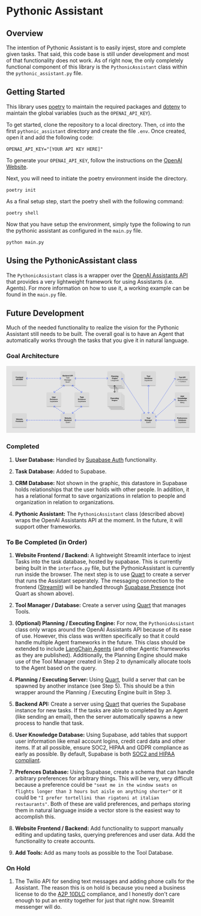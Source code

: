 # Pythonic Assistant

## Overview
The intention of Pythonic Assistant is to easily injest, store and complete given tasks. That said, this code base is still under development and most of that functionality does not work. As of right now, the only completely functional component of this library is the `PythonicAssistant` class within the `pythonic_assistant.py` file.

## Getting Started
This library uses [poetry](https://python-poetry.org/) to maintain the required packages and [dotenv](https://pypi.org/project/python-dotenv/) to maintain the global variables (such as the `OPENAI_API_KEY`).

To get started, clone the repository to a local directory. Then, `cd` into the first `pythonic_assistant` directory and create the file `.env`. Once created, open it and add the following code:

```
OPENAI_API_KEY="[YOUR API KEY HERE]"
```

To generate your `OPENAI_API_KEY`, follow the instructions on the [OpenAI Website](https://platform.openai.com/docs/quickstart?context=python).

Next, you will need to initiate the poetry environment inside the directory.

```
poetry init
```

As a final setup step, start the poetry shell with the following command:

```
poetry shell
```

Now that you have setup the environment, simply type the following to run the pythonic assistant as configured in the `main.py` file.

```
python main.py
```

## Using the PythonicAssistant class
The `PythonicAssistant` class is a wrapper over the [OpenAI Assistants API](https://platform.openai.com/docs/assistants/overview) that provides a very lightweight framework for using Assistants (i.e. Agents). For more information on how to use it, a working example can be found in the `main.py` file. 


## Future Development
Much of the needed functionality to realize the vision for the Pythonic Assistant still needs to be built. The overall goal is to have an Agent that automatically works through the tasks that you give it in natural language.

### Goal Architecture

![Image](docs/static/goal_architecture.png)

### Completed

1. **User Database:** Handled by [Supabase Auth](https://supabase.com/docs/guides/auth) functionality.

2. **Task Database:** Added to Supabase.

3. **CRM Database:** Not shown in the  graphic, this datastore in Supabase holds relationships that the user holds with other people. In addition, it has a relational format to save organizations in relation to people and organization in relation to organizations.

4. **Pythonic Assistant:** The `PythonicAssistant` class (described above) wraps the OpenAI Assistants API at the moment. In the future, it will support other frameworks.

### To Be Completed (in Order)

1. **Website Frontend / Backend:** A lightweight Streamlit interface to injest Tasks into the task database, hosted by supabase. This is currently being built in the `interface.py` file, but the PythonicAssistant is currently run inside the browser. The next step is to use [Quart](https://pgjones.gitlab.io/quart/) to create a server that runs the Assistant seperately. The messaging connection to the frontend ([Streamlit](https://docs.streamlit.io/knowledge-base/tutorials/build-conversational-apps)) will be handled through [Supabase Presence](https://supabase.com/docs/guides/realtime/presence) (not Quart as shown above).

2. **Tool Manager / Database:** Create a server using [Quart](https://pgjones.gitlab.io/quart/) that manages Tools.

3. **(Optional) Planning / Executing Engine:** For now, the `PythonicAssistant` class only wraps around the OpenAI Assistants API because of its ease of use. However, this class was written specifically so that it could handle multiple Agent frameworks in the future. This class should be extended to include [LangChain Agents](https://python.langchain.com/docs/modules/agents/quick_start) (and other Agentic frameworks as they are published). Additionally, the Planning Engine should make use of the Tool Manager created in Step 2 to dynamically allocate tools to the Agent based on the query.

4. **Planning / Executing Server:** Using [Quart](https://pgjones.gitlab.io/quart/), build a server that can be spawned by another instance (see Step 5). This should be a thin wrapper around the Planning / Executing Engine built in Step 3.

5. **Backend API:** Create a server using [Quart](https://pgjones.gitlab.io/quart/) that queries the Supabase instance for new tasks. If the tasks are able to completed by an Agent (like sending an email), then the server automatically spawns a new process to handle that task.

6. **User Knowledge Database:** Using Supabase, add tables that support user information like email account logins, credit card data and other items. If at all possible, ensure SOC2, HIPAA and GDPR compliance as early as possible. By default, Supabase is both [SOC2 and HIPAA compliant](https://supabase.com/blog/supabase-soc2-hipaa).

7. **Prefences Database:** Using Supabase, create a schema that can handle arbitrary preferences for arbitrary things. This will be very, very difficult because a preference could be `"seat me in the window seats on flights longer than 3 hours but aisle on anything shorter"` or it could be `"I prefer tortellini than rigatoni at italian restaurants"`. Both of these are valid preferences, and perhaps storing them in natural language inside a vector store is the easiest way to accomplish this.

8. **Website Frontend / Backend:** Add functionality to support manually editing and updating tasks, querying preferences and user data. Add the functionality to create accounts.

9. **Add Tools:** Add as many tools as possible to the Tool Database.

### On Hold

1. The Twilio API for sending text messages and adding phone calls for the Assistant. The reason this is on hold is because you need a business license to do the [A2P 10DLC](https://www.twilio.com/docs/messaging/compliance/a2p-10dlc) compliance, and I honestly don't care enough to put an entity together for just that right now. Streamlit messenger will do. 